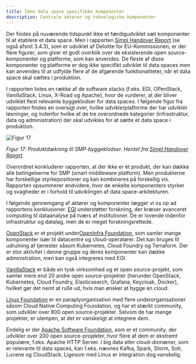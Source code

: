 ```yaml
---
title: Ikke data space specifikke komponenter
description: Centrale aktører og teknologiske komponenter
---
```


Der findes på nuværende tidspunkt ikke et færdigudviklet sæt komponenter til at etablere et data space. Men i rapporten [Simpl Handover Report](https://ec.europa.eu/newsroom/dae/redirection/document/86732) (se også afsnit 3.4.3), som er udviklet af Deloitte for EU-Kommissionen, er der flere figurer, som giver et godt overblik over de eksisterende open source-komponenter og platforme, som kan anvendes. De fleste af disse komponenter og platforme er dog ikke specifikt udviklet til data spaces men kan anvendes til at udfylde flere af de afgørende funktionaliteter, når et data space skal sættes i produktion.

I rapporten listes en række af de software stacks (f.eks. EGI, OPenStack, VanillaStack, Linux, X-Road og Apache), hvor de vurderer, at der bliver udviklet flest relevante byggeklodser for data spaces. I følgende figur fra rapporten findes en oversigt over, hvilke udviklerplatforme der har udviklet løsninger, og indenfor hvilke af de tre overordnede kategorier (infrastruktur, data og administration) der skal udvikles for at sætte et data space i produktion.

![Figur 17](/figur17.png)

_Figur 17: Produktdækning til SMP-byggeklodser. Hentet fra [Simpl Handover Report](https://ec.europa.eu/newsroom/dae/redirection/document/86732)._

Overordnet konkluderer rapporten, at der ikke er ét produkt, der kan dække alle betingelserne for SMP (smart middleware platform). Men produkterne har forskellige styrkepositioner og kan kombineres på forskellig vis. Rapporten opsummerer endvidere, hvor de enkelte komponenters styrker og svagheder er i forhold til udviklingen af data space-arkitekturen.

I følgende gennemgang af aktører og komponenter lægger vi os op ad rapportens konklusioner. [EGI](https://www.egi.eu/) understøtter forskning, der kræver avanceret computing til dataanalyse på tværs af institutioner. De er lovende indenfor infrastruktur og datalag, men de er meget forskningsrettede.

[OpenStack](https://www.openstack.org/) er et projekt under[OpenInfra Foundation](https://openinfra.dev/), som samler mange komponenter især til datacentre og cloud-operatører. Det kan bruges til udrulning af tjenester såsom Kubernetes, Cloud Foundry og Terraform. Der er stor aktivitet i denne gruppe og deres komponenter kan dække administration, men kan også integreres med EGI.

[VanillaStack](https://vanillastack.io/this-is-vanillastack) er både en tysk virksomhed og et open source-projekt, som samler mere end 20 andre open source-projekter (herunder OpenStack, Kubernetes, Cloud Foundry, Elasticsearch, Grafana, Keycloak, Docker), hvilket gør det nemt at rulle ud, hvis man ønsker at bygge en cloud.

[Linux Foundation](https://www.linuxfoundation.org/) er en paraplyorganisation med flere underorganisationer såsom Cloud Native Computing Foundation, og har et stærkt community, som udvikler over 800 open source-projekter. Selvom de har mange projekter, er ulempen, at det er vanskeligt at integrere dem.

Endelig er der [Apache Software Foundation](https://apache.org/), som er et community, der udvikler over 200 open source-projekter, hvor flere af dem er ekstremt populære, f.eks. Apache HTTP Server. I big data eller cloud-domæner, som er relevante til data spaces, kan f.eks. nævnes Kafka, Spark, Storm, Solr, Lucene og CloudStack. Ligesom med Linux er integration dog vanskelig.
